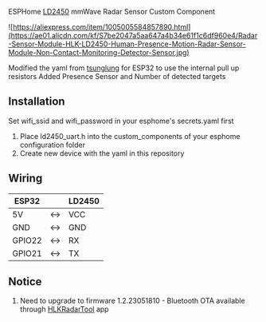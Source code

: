 ESPHome [LD2450](https://aliexpress.com/item/1005005584857890.html) mmWave Radar Sensor Custom Component

![https://aliexpress.com/item/1005005584857890.html](https://ae01.alicdn.com/kf/S7be2047a5aa647a4b34e61f1c6df960e4/Radar-Sensor-Module-HLK-LD2450-Human-Presence-Motion-Radar-Sensor-Module-Non-Contact-Monitoring-Detector-Sensor.jpg)

Modified the yaml from [tsunglung](https://github.com/tsunglung/esphome-ld2450) for ESP32 to use the internal pull up resistors
Added Presence Sensor and Number of detected targets

## Installation
Set wifi_ssid and wifi_password in your esphome's secrets.yaml first

1. Place ld2450_uart.h into the custom_components of your esphome configuration folder
2. Create new device with the yaml in this repository

## Wiring
ESP32  | | LD2450
---------|-|-------|
5V      |<->| VCC
GND     |<->| GND
GPIO22  |<->| RX
GPIO21  |<->| TX

## Notice
1. Need to upgrade to firmware 1.2.23051810 - Bluetooth OTA available through [HLKRadarTool](https://www.pgyer.com/Lq8p) app
